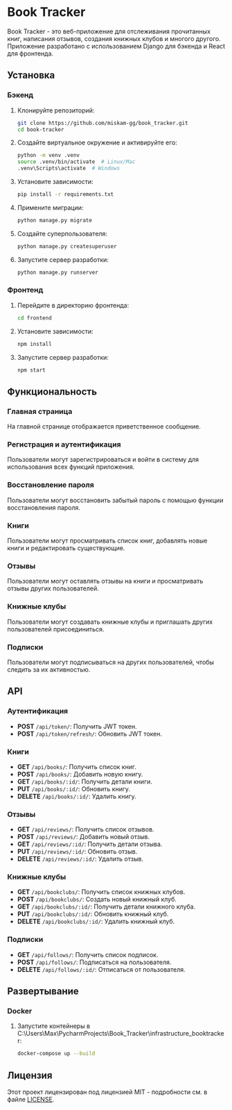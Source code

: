 # Book Tracker

Book Tracker - это веб-приложение для отслеживания прочитанных книг, написания отзывов, создания книжных клубов и многого другого. Приложение разработано с использованием Django для бэкенда и React для фронтенда.

## Установка

### Бэкенд

1. Клонируйте репозиторий:
    ```bash
    git clone https://github.com/miskam-gg/book_tracker.git
    cd book-tracker
    ```

2. Создайте виртуальное окружение и активируйте его:
    ```bash
    python -m venv .venv
    source .venv/bin/activate  # Linux/Mac
    .venv\Scripts\activate  # Windows
    ```

3. Установите зависимости:
    ```bash
    pip install -r requirements.txt
    ```

4. Примените миграции:
    ```bash
    python manage.py migrate
    ```

5. Создайте суперпользователя:
    ```bash
    python manage.py createsuperuser
    ```

6. Запустите сервер разработки:
    ```bash
    python manage.py runserver
    ```

### Фронтенд

1. Перейдите в директорию фронтенда:
    ```bash
    cd frontend
    ```

2. Установите зависимости:
    ```bash
    npm install
    ```

3. Запустите сервер разработки:
    ```bash
    npm start
    ```

## Функциональность

### Главная страница

На главной странице отображается приветственное сообщение.

### Регистрация и аутентификация

Пользователи могут зарегистрироваться и войти в систему для использования всех функций приложения.

### Восстановление пароля

Пользователи могут восстановить забытый пароль с помощью функции восстановления пароля.

### Книги

Пользователи могут просматривать список книг, добавлять новые книги и редактировать существующие.

### Отзывы

Пользователи могут оставлять отзывы на книги и просматривать отзывы других пользователей.

### Книжные клубы

Пользователи могут создавать книжные клубы и приглашать других пользователей присоединиться.

### Подписки

Пользователи могут подписываться на других пользователей, чтобы следить за их активностью.

## API

### Аутентификация

- **POST** `/api/token/`: Получить JWT токен.
- **POST** `/api/token/refresh/`: Обновить JWT токен.

### Книги

- **GET** `/api/books/`: Получить список книг.
- **POST** `/api/books/`: Добавить новую книгу.
- **GET** `/api/books/:id/`: Получить детали книги.
- **PUT** `/api/books/:id/`: Обновить книгу.
- **DELETE** `/api/books/:id/`: Удалить книгу.

### Отзывы

- **GET** `/api/reviews/`: Получить список отзывов.
- **POST** `/api/reviews/`: Добавить новый отзыв.
- **GET** `/api/reviews/:id/`: Получить детали отзыва.
- **PUT** `/api/reviews/:id/`: Обновить отзыв.
- **DELETE** `/api/reviews/:id/`: Удалить отзыв.

### Книжные клубы

- **GET** `/api/bookclubs/`: Получить список книжных клубов.
- **POST** `/api/bookclubs/`: Создать новый книжный клуб.
- **GET** `/api/bookclubs/:id/`: Получить детали книжного клуба.
- **PUT** `/api/bookclubs/:id/`: Обновить книжный клуб.
- **DELETE** `/api/bookclubs/:id/`: Удалить книжный клуб.

### Подписки

- **GET** `/api/follows/`: Получить список подписок.
- **POST** `/api/follows/`: Подписаться на пользователя.
- **DELETE** `/api/follows/:id/`: Отписаться от пользователя.

## Развертывание

### Docker

1. Запустите контейнеры в C:\Users\Max\PycharmProjects\Book_Tracker\infrastructure_booktracker:
    ```bash
    docker-compose up --build
    ```

## Лицензия

Этот проект лицензирован под лицензией MIT - подробности см. в файле [LICENSE](LICENSE).
